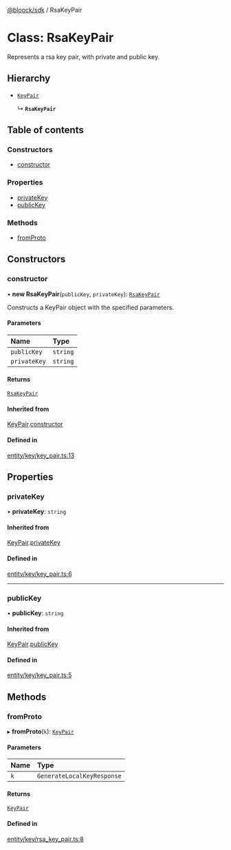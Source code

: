 [@bloock/sdk](../index.md) / RsaKeyPair

# Class: RsaKeyPair

Represents a rsa key pair, with private and public key.

## Hierarchy

- [`KeyPair`](KeyPair.md)

  ↳ **`RsaKeyPair`**

## Table of contents

### Constructors

- [constructor](RsaKeyPair.md#constructor)

### Properties

- [privateKey](RsaKeyPair.md#privatekey)
- [publicKey](RsaKeyPair.md#publickey)

### Methods

- [fromProto](RsaKeyPair.md#fromproto)

## Constructors

### constructor

• **new RsaKeyPair**(`publicKey`, `privateKey`): [`RsaKeyPair`](RsaKeyPair.md)

Constructs a KeyPair object with the specified parameters.

#### Parameters

| Name | Type |
| :------ | :------ |
| `publicKey` | `string` |
| `privateKey` | `string` |

#### Returns

[`RsaKeyPair`](RsaKeyPair.md)

#### Inherited from

[KeyPair](KeyPair.md).[constructor](KeyPair.md#constructor)

#### Defined in

[entity/key/key_pair.ts:13](https://github.com/bloock/bloock-sdk/blob/8d532d6/languages/js/src/entity/key/key_pair.ts#L13)

## Properties

### privateKey

• **privateKey**: `string`

#### Inherited from

[KeyPair](KeyPair.md).[privateKey](KeyPair.md#privatekey)

#### Defined in

[entity/key/key_pair.ts:6](https://github.com/bloock/bloock-sdk/blob/8d532d6/languages/js/src/entity/key/key_pair.ts#L6)

___

### publicKey

• **publicKey**: `string`

#### Inherited from

[KeyPair](KeyPair.md).[publicKey](KeyPair.md#publickey)

#### Defined in

[entity/key/key_pair.ts:5](https://github.com/bloock/bloock-sdk/blob/8d532d6/languages/js/src/entity/key/key_pair.ts#L5)

## Methods

### fromProto

▸ **fromProto**(`k`): [`KeyPair`](KeyPair.md)

#### Parameters

| Name | Type |
| :------ | :------ |
| `k` | `GenerateLocalKeyResponse` |

#### Returns

[`KeyPair`](KeyPair.md)

#### Defined in

[entity/key/rsa_key_pair.ts:8](https://github.com/bloock/bloock-sdk/blob/8d532d6/languages/js/src/entity/key/rsa_key_pair.ts#L8)
